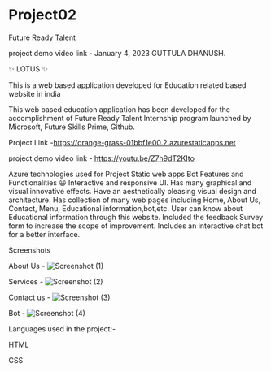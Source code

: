 # Project02
Future Ready Talent

project demo video link - 
January 4, 2023 GUTTULA DHANUSH.

✨ LOTUS ✨

This is a web based application developed for Education related based website in india

This web based education application has been developed for the accomplishment of Future Ready Talent Internship program launched by Microsoft, Future Skills Prime, Github.

Project Link -https://orange-grass-01bbf1e00.2.azurestaticapps.net

project demo video link - https://youtu.be/Z7h9dT2KIto

Azure technologies used for Project
Static web apps
Bot
Features and Functionalities 😃
Interactive and responsive UI.
Has many graphical and visual innovative effects.
Have an aesthetically pleasing visual design and architecture.
Has collection of many web pages including Home, About Us, Contact, Menu, Educational information,bot,etc.
User can know about Educational information through this website.
Included the feedback Survey form to increase the scope of improvement.
Includes an interactive chat bot for a better interface.

Screenshots

About Us -
![Screenshot (1)](https://user-images.githubusercontent.com/92115037/210601955-37e9df43-b8e8-4cad-a5b2-1a8de1c7eedd.png)


Services -
![Screenshot (2)](https://user-images.githubusercontent.com/92115037/210602099-338ad06d-9cbb-410a-810a-ea3800a26e68.png)

Contact us -
![Screenshot (3)](https://user-images.githubusercontent.com/92115037/210602219-37858d82-981a-41d2-acdc-b77f5ddef224.png)


Bot -
![Screenshot (4)](https://user-images.githubusercontent.com/92115037/210602530-86610c57-de92-44f4-bc55-729f00b65178.png)


Languages used in the project:-

HTML

CSS

